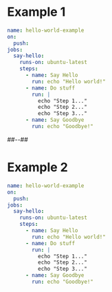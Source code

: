 <!-- .slide: class="with-code" -->
# Example 1

```yaml
name: hello-world-example
on:
  push:
jobs:
  say-hello:
    runs-on: ubuntu-latest
    steps:
      - name: Say Hello
        run: echo "Hello world!"
      - name: Do stuff
        run: |
          echo "Step 1..."
          echo "Step 2..."
          echo "Step 3..."
      - name: Say Goodbye
        run: echo "Goodbye!"
```

##--##

<!-- .slide: class="with-code" -->
# Example 2

```yaml
name: hello-world-example
on:
  push:
jobs:
  say-hello:
    runs-on: ubuntu-latest
    steps:
      - name: Say Hello
        run: echo "Hello world!"
      - name: Do stuff
        run: |
          echo "Step 1..."
          echo "Step 2..."
          echo "Step 3..."
      - name: Say Goodbye
        run: echo "Goodbye!"
```
